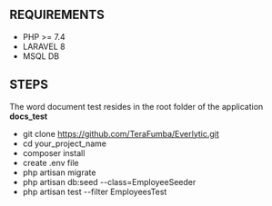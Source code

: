 ## REQUIREMENTS
 - PHP  >= 7.4
 - LARAVEL 8
 - MSQL DB

## STEPS

The word document test resides in the root folder of the application **docs_test**

- git clone https://github.com/TeraFumba/Everlytic.git 
- cd your_project_name
- composer install
- create .env file
- php artisan migrate
- php artisan db:seed --class=EmployeeSeeder
- php artisan test --filter EmployeesTest

